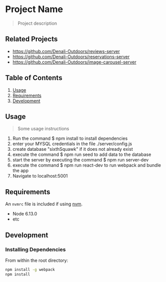 # Project Name

> Project description

## Related Projects
  - https://github.com/Denali-Outdoors/reviews-server
  - https://github.com/Denali-Outdoors/reservations-server
  - https://github.com/Denali-Outdoors/image-carousel-server

## Table of Contents

1. [Usage](#Usage)
1. [Requirements](#requirements)
1. [Development](#development)

## Usage

> Some usage instructions
1. Run the command $ npm install to install dependencies
2. enter your MYSQL credentials in the file ./server/config.js
3. create database "sixthSquawk" if it does not already exist
4. execute the command $ npm run seed to add data to the database
5. start the server by executing the command $ npm run server-dev
6. execute the command $ npm run react-dev to run webpack and bundle the app
7. Navigate to localhost:5001

## Requirements

An `nvmrc` file is included if using [nvm](https://github.com/creationix/nvm).

- Node 6.13.0
- etc

## Development

### Installing Dependencies

From within the root directory:

```sh
npm install -g webpack
npm install
```

